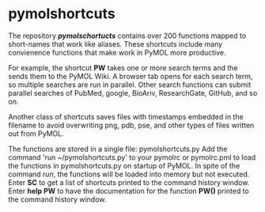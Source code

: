 # pymolshortcuts
The repository ***pymolschortucts*** contains over 200 functions mapped to short-names that work like aliases. 
These shortcuts include many convienence functions that make work in PyMOL more productive.

For example, the shortcut **PW** takes one or more search terms and the sends them to the PyMOL Wiki.
A browser tab opens for each search term, so multiple searches are run in parallel.
Other search functions can submit parallel searches of PubMed, google, BioAriv, ResearchGate, GitHub, and so on.

Another class of shortcuts saves files with timestamps embedded in the filename to avoid overwriting png, pdb, pse, and other types of files written out from PyMOL.

The functions are stored in a single file: pymolshortcuts.py
Add the command 'run ~/pymolshortcuts.py' to your pymolrc or pymolrc.pml to load the functions in pymolshortcuts.py on startup of PyMOL.
In spite of the command *run*, the functions will be loaded into memory but not executed.
Enter **SC** to get a list of shortcuts printed to the command history window.
Enter **help PW** to have the documentation for the function **PW()** printed to the command history window.
 
